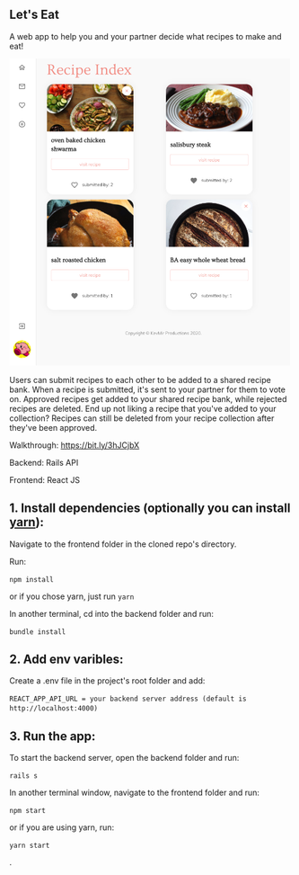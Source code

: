 ## Let's Eat

A web app to help you and your partner decide what recipes to make and eat!

<img src="./lets-eat.png" width="500" />

Users can submit recipes to each other to be added to a shared recipe bank. When a recipe is submitted, it's sent to your partner for them to vote on. Approved recipes get added to your shared recipe bank, while rejected recipes are deleted.
End up not liking a recipe that you've added to your collection? Recipes can still be deleted from your recipe collection after they've been approved.

Walkthrough: https://bit.ly/3hJCjbX

Backend: Rails API

Frontend: React JS

## 1. Install dependencies (optionally you can install [yarn](https://yarnpkg.com/)):

Navigate to the frontend folder in the cloned repo's directory.

Run:

`npm install`

or if you chose yarn, just run `yarn`

In another terminal, cd into the backend folder and run:

`bundle install`

## 2. Add env varibles:

Create a .env file in the project's root folder and add:

`REACT_APP_API_URL = your backend server address (default is http://localhost:4000)`

## 3. Run the app:

To start the backend server, open the backend folder and run:

`rails s`

In another terminal window, navigate to the frontend folder and run:

`npm start`

or if you are using yarn, run:

`yarn start`

.

